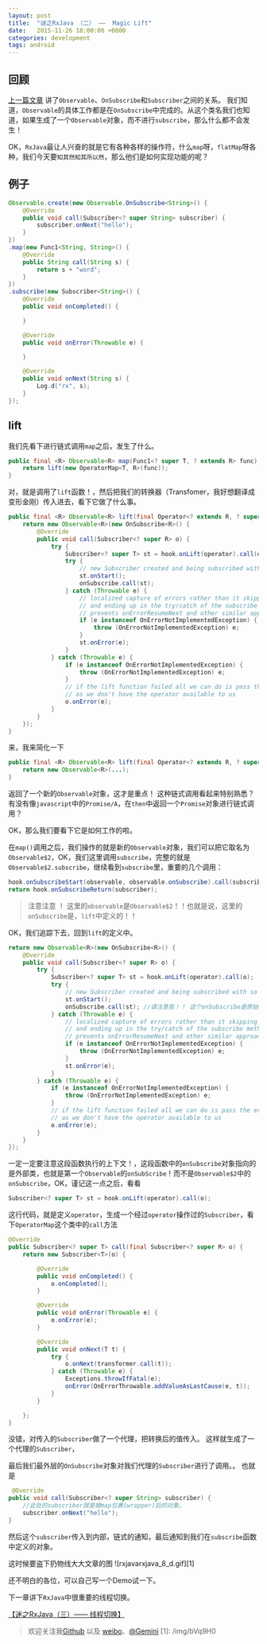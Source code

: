 ```yaml
---
layout: post
title:  "谜之RxJava （二） ——  Magic Lift"
date:   2015-11-26 18:00:00 +0800
categories: development
tags: android
---
```


## 回顾
[上一篇文章](http://segmentfault.com/a/1190000004049490) 讲了`Observable`、`OnSubscribe`和`Subscriber`之间的关系。 我们知道，`Observable`的具体工作都是在`OnSubscribe`中完成的。从这个类名我们也知道，如果生成了一个`Observable`对象，而不进行`subscribe`，那么什么都不会发生！

OK，`RxJava`最让人兴奋的就是它有各种各样的操作符，什么`map`呀，`flatMap`呀各种，我们今天要`知其然知其所以然`，那么他们是如何实现功能的呢？

## 例子
```java
Observable.create(new Observable.OnSubscribe<String>() {
    @Override
    public void call(Subscriber<? super String> subscriber) {
        subscriber.onNext("hello");
    }
})
.map(new Func1<String, String>() {
    @Override
    public String call(String s) {
        return s + "word";
    }
})
.subscribe(new Subscriber<String>() {
    @Override
    public void onCompleted() {

    }

    @Override
    public void onError(Throwable e) {

    }

    @Override
    public void onNext(String s) {
        Log.d("rx", s);
    }
});
```

## lift
我们先看下进行链式调用`map`之后，发生了什么。
```java
public final <R> Observable<R> map(Func1<? super T, ? extends R> func) {
    return lift(new OperatorMap<T, R>(func));
}
```
对，就是调用了`lift`函数！，然后把我们的转换器（Transfomer，我好想翻译成变形金刚）传入进去，看下它做了什么事。
```java
public final <R> Observable<R> lift(final Operator<? extends R, ? super T> operator) {
    return new Observable<R>(new OnSubscribe<R>() {
        @Override
        public void call(Subscriber<? super R> o) {
            try {
                Subscriber<? super T> st = hook.onLift(operator).call(o);
                try {
                    // new Subscriber created and being subscribed with so 'onStart' it
                    st.onStart();
                    onSubscribe.call(st);
                } catch (Throwable e) {
                    // localized capture of errors rather than it skipping all operators 
                    // and ending up in the try/catch of the subscribe method which then
                    // prevents onErrorResumeNext and other similar approaches to error handling
                    if (e instanceof OnErrorNotImplementedException) {
                        throw (OnErrorNotImplementedException) e;
                    }
                    st.onError(e);
                }
            } catch (Throwable e) {
                if (e instanceof OnErrorNotImplementedException) {
                    throw (OnErrorNotImplementedException) e;
                }
                // if the lift function failed all we can do is pass the error to the final Subscriber
                // as we don't have the operator available to us
                o.onError(e);
            }
        }
    });
}
```

来，我来简化一下
```java
public final <R> Observable<R> lift(final Operator<? extends R, ? super T> operator) {
    return new Observable<R>(...);
}
```
返回了一个新的`Observable`对象，这才是重点！ 这种链式调用看起来特别熟悉？有没有像`javascript`中的`Promise/A`，在`then`中返回一个`Promise`对象进行链式调用？

OK，那么我们要看下它是如何工作的啦。

在`map()`调用之后，我们操作的就是新的`Observable`对象，我们可以把它取名为`Observable$2`，OK，我们这里调用`subscribe`，完整的就是`Observable$2.subscribe`，继续看到`subscribe`里，重要的几个调用：
```java
hook.onSubscribeStart(observable, observable.onSubscribe).call(subscriber);
return hook.onSubscribeReturn(subscriber);
```

> 注意注意 ！ 这里的`observable`是`Observable$2`！！也就是说，这里的`onSubscribe`是，`lift`中定义的！！

OK，我们追踪下去，回到`lift`的定义中。
```java
return new Observable<R>(new OnSubscribe<R>() {
    @Override
    public void call(Subscriber<? super R> o) {
        try {
            Subscriber<? super T> st = hook.onLift(operator).call(o);
            try {
                // new Subscriber created and being subscribed with so 'onStart' it
                st.onStart();
                onSubscribe.call(st); //请注意我！！ 这个onSubscribe是原始的OnSubScribe对象！！
            } catch (Throwable e) {
                // localized capture of errors rather than it skipping all operators 
                // and ending up in the try/catch of the subscribe method which then
                // prevents onErrorResumeNext and other similar approaches to error handling
                if (e instanceof OnErrorNotImplementedException) {
                    throw (OnErrorNotImplementedException) e;
                }
                st.onError(e);
            }
        } catch (Throwable e) {
            if (e instanceof OnErrorNotImplementedException) {
                throw (OnErrorNotImplementedException) e;
            }
            // if the lift function failed all we can do is pass the error to the final Subscriber
            // as we don't have the operator available to us
            o.onError(e);
        }
    }
});
```
一定一定要注意这段函数执行的上下文！，这段函数中的`onSubscribe`对象指向的是外部类，也就是第一个`Observable`的`onSubScribe`！而不是`Observable$2`中的`onSubscribe`，OK，谨记这一点之后，看看
```java
Subscriber<? super T> st = hook.onLift(operator).call(o);
```
这行代码，就是定义`operator`，生成一个经过`operator`操作过的`Subscriber`，看下`OperatorMap`这个类中的`call`方法
```java
@Override
public Subscriber<? super T> call(final Subscriber<? super R> o) {
    return new Subscriber<T>(o) {

        @Override
        public void onCompleted() {
            o.onCompleted();
        }

        @Override
        public void onError(Throwable e) {
            o.onError(e);
        }

        @Override
        public void onNext(T t) {
            try {
                o.onNext(transformer.call(t));
            } catch (Throwable e) {
                Exceptions.throwIfFatal(e);
                onError(OnErrorThrowable.addValueAsLastCause(e, t));
            }
        }

    };
}
```
没错，对传入的`Subscriber`做了一个代理，把转换后的值传入。
这样就生成了一个代理的`Subscriber`，

最后我们最外层的`OnSubscribe`对象对我们代理的`Subscriber`进行了调用。。
也就是
```java
 @Override
public void call(Subscriber<? super String> subscriber) {
    //此处的subscriber就是被map包裹(wrapper)后的对象。
    subscriber.onNext("hello");
}
```
然后这个`subscriber`传入到内部，链式的通知，最后通知到我们在`subscribe`函数中定义的对象。

这时候要盗下扔物线大大文章的图
![rxjavarxjava_8_d.gif][1]

还不明白的各位，可以自己写一个Demo试一下。

下一章讲下`RxJava`中很重要的线程切换。

[【迷之RxJava（三）—— 线程切换】](http://segmentfault.com/a/1190000004051191)

> 欢迎关注我[Github](https://github.com/geminiwen) 以及 [weibo](http://weibo.com/coffeesherk/home?leftnav=1)、[@Gemini](/u/gemini)
  [1]: /img/bVq9H0